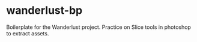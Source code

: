 # wanderlust-bp
Boilerplate for the Wanderlust project. Practice on Slice tools in photoshop to extract assets.
